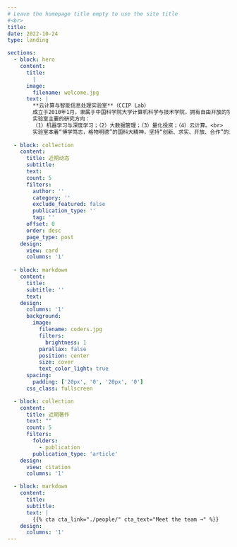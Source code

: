 ```yaml
---
# Leave the homepage title empty to use the site title
#<br>
title:
date: 2022-10-24
type: landing

sections:
  - block: hero
    content:
      title: 
        |
      image: 
        filename: welcome.jpg
      text: |
        **云计算与智能信息处理实验室**（CCIP Lab）
        成立于2010年1月，隶属于中国科学院大学计算机科学与技术学院，拥有自由开放的学术氛围和国际前沿的研究方向。实验室主任为徐俊刚教授。<br>
        实验室主要的研究方向：
        （1）机器学习与深度学习；（2）大数据管理；（3）量化投资；（4）云计算。<br>
        实验室本着“博学笃志，格物明德”的国科大精神，坚持“创新、求实、开放、合作”的理念，不断开拓进取，致力成为国内一流的科研和人才培养基地。 ([更多信息](/post/24-09-01-introduction/))
  
  - block: collection
    content:
      title: 近期动态
      subtitle:
      text:
      count: 5
      filters:
        author: ''
        category: ''
        exclude_featured: false
        publication_type: ''
        tag: ''
      offset: 0
      order: desc
      page_type: post
    design:
      view: card
      columns: '1'
  
  - block: markdown
    content:
      title:
      subtitle: ''
      text:
    design:
      columns: '1'
      background:
        image: 
          filename: coders.jpg
          filters:
            brightness: 1
          parallax: false
          position: center
          size: cover
          text_color_light: true
      spacing:
        padding: ['20px', '0', '20px', '0']
      css_class: fullscreen

  - block: collection
    content:
      title: 近期著作
      text: ""
      count: 5
      filters:
        folders:
          - publication
        publication_type: 'article'
    design:
      view: citation
      columns: '1'

  - block: markdown
    content:
      title:
      subtitle:
      text: |
        {{% cta cta_link="./people/" cta_text="Meet the team →" %}}
    design:
      columns: '1'
---
```


